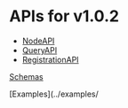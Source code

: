 # APIs for v1.0.2

 - [NodeAPI](html-APIs/NodeAPI.html)
 - [QueryAPI](html-APIs/QueryAPI.html)
 - [RegistrationAPI](html-APIs/RegistrationAPI.html)

[Schemas](schemas/)

[Examples](../examples/
